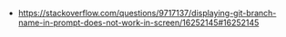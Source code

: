 - https://stackoverflow.com/questions/9717137/displaying-git-branch-name-in-prompt-does-not-work-in-screen/16252145#16252145
